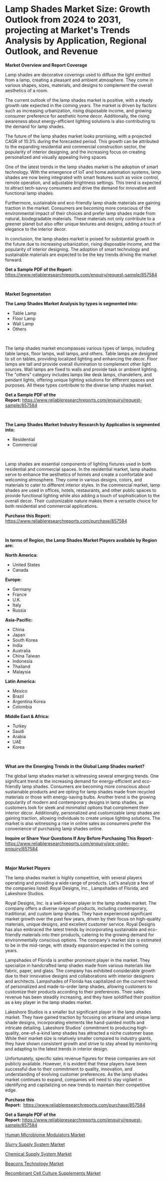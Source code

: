 <p><h1>Lamp Shades Market Size: Growth Outlook from 2024 to 2031, projecting at Market's Trends Analysis by Application, Regional Outlook, and Revenue</h1></p><p><strong>Market Overview and Report Coverage</strong></p>
<p><p>Lamp shades are decorative coverings used to diffuse the light emitted from a lamp, creating a pleasant and ambient atmosphere. They come in various shapes, sizes, materials, and designs to complement the overall aesthetics of a room.</p><p>The current outlook of the lamp shades market is positive, with a steady growth rate expected in the coming years. The market is driven by factors such as increasing urbanization, rising disposable income, and growing consumer preference for aesthetic home decor. Additionally, the rising awareness about energy-efficient lighting solutions is also contributing to the demand for lamp shades.</p><p>The future of the lamp shades market looks promising, with a projected CAGR of 10.3% during the forecasted period. This growth can be attributed to the expanding residential and commercial construction sector, the popularity of interior designing, and the increasing focus on creating personalized and visually appealing living spaces.</p><p>One of the latest trends in the lamp shades market is the adoption of smart technology. With the emergence of IoT and home automation systems, lamp shades are now being integrated with smart features such as voice control, remote operation, and adjustable brightness settings. This trend is expected to attract tech-savvy consumers and drive the demand for innovative and functional lamp shades.</p><p>Furthermore, sustainable and eco-friendly lamp shade materials are gaining traction in the market. Consumers are becoming more conscious of the environmental impact of their choices and prefer lamp shades made from natural, biodegradable materials. These materials not only contribute to a greener planet but also offer unique textures and designs, adding a touch of elegance to the interior decor.</p><p>In conclusion, the lamp shades market is poised for substantial growth in the future due to increasing urbanization, rising disposable income, and the popularity of interior designing. The adoption of smart technology and sustainable materials are expected to be the key trends driving the market forward.</p></p>
<p><strong>Get a Sample PDF of the Report:</strong> <a href="https://www.reliableresearchreports.com/enquiry/request-sample/857584">https://www.reliableresearchreports.com/enquiry/request-sample/857584</a></p>
<p>&nbsp;</p>
<p><strong>Market Segmentation</strong></p>
<p><strong>The Lamp Shades Market Analysis by types is segmented into:</strong></p>
<p><ul><li>Table Lamp</li><li>Floor Lamp</li><li>Wall Lamp</li><li>Others</li></ul></p>
<p>&nbsp;</p>
<p><p>The lamp shades market encompasses various types of lamps, including table lamps, floor lamps, wall lamps, and others. Table lamps are designed to sit on tables, providing localized lighting and enhancing the decor. Floor lamps are tall and provide overall illumination to complement other light sources. Wall lamps are fixed to walls and provide task or ambient lighting. The "others" category includes lamps like desk lamps, chandeliers, and pendant lights, offering unique lighting solutions for different spaces and purposes. All these types contribute to the diverse lamp shades market.</p></p>
<p><strong>Get a Sample PDF of the Report:</strong>&nbsp;<a href="https://www.reliableresearchreports.com/enquiry/request-sample/857584">https://www.reliableresearchreports.com/enquiry/request-sample/857584</a></p>
<p>&nbsp;</p>
<p><strong>The Lamp Shades Market Industry Research by Application is segmented into:</strong></p>
<p><ul><li>Residential</li><li>Commercial</li></ul></p>
<p>&nbsp;</p>
<p><p>Lamp shades are essential components of lighting fixtures used in both residential and commercial spaces. In the residential market, lamp shades serve to enhance the aesthetics of homes and create a comfortable and welcoming atmosphere. They come in various designs, colors, and materials to cater to different interior styles. In the commercial market, lamp shades are used in offices, hotels, restaurants, and other public spaces to provide functional lighting while also adding a touch of sophistication to the overall decor. Their customizable nature makes them a versatile choice for both residential and commercial applications.</p></p>
<p><strong>Purchase this Report:</strong>&nbsp; <a href="https://www.reliableresearchreports.com/purchase/857584">https://www.reliableresearchreports.com/purchase/857584</a></p>
<p>&nbsp;</p>
<p><strong>In terms of Region, the Lamp Shades Market Players available by Region are:</strong></p>
<p>
    <p> <strong> North America: </strong>
        <ul>
            <li>United States</li>
            <li>Canada</li>
        </ul>
        </p> 
    <p> <strong> Europe: </strong>
        <ul>
            <li>Germany</li>
            <li>France</li>
            <li>U.K.</li>
            <li>Italy</li>
            <li>Russia</li>
        </ul>
        </p> 
    <p> <strong> Asia-Pacific: </strong>
        <ul>
            <li>China</li>
            <li>Japan</li>
            <li>South Korea</li>
            <li>India</li>
            <li>Australia</li>
            <li>China Taiwan</li>
            <li>Indonesia</li>
            <li>Thailand</li>
            <li>Malaysia</li>
        </ul>
        </p> 
    <p> <strong> Latin America: </strong>
        <ul>
            <li>Mexico</li>
            <li>Brazil</li>
            <li>Argentina Korea</li>
            <li>Colombia</li>
        </ul>
        </p> 
    <p> <strong> Middle East & Africa: </strong>
        <ul>
            <li>Turkey</li>
            <li>Saudi</li>
            <li>Arabia</li>
            <li>UAE</li>
            <li>Korea</li>
        </ul>
    </p>
    </p>
<p>&nbsp;</p>
<p><strong>What are the Emerging Trends in the Global Lamp Shades market?</strong></p>
<p><p>The global lamp shades market is witnessing several emerging trends. One significant trend is the increasing demand for energy-efficient and eco-friendly lamp shades. Consumers are becoming more conscious about sustainable products and are opting for lamp shades made from recycled materials or those with energy-saving bulbs. Another trend is the growing popularity of modern and contemporary designs in lamp shades, as customers look for sleek and minimalist options that complement their interior décor. Additionally, personalized and customizable lamp shades are gaining traction, allowing individuals to create unique lighting solutions. The market is also witnessing a rise in online sales as consumers prefer the convenience of purchasing lamp shades online.</p></p>
<p><strong>Inquire or Share Your Questions If Any Before Purchasing This Report</strong>- <a href="https://www.reliableresearchreports.com/enquiry/pre-order-enquiry/857584">https://www.reliableresearchreports.com/enquiry/pre-order-enquiry/857584</a></p>
<p>&nbsp;</p>
<p><strong>Major Market Players</strong></p>
<p><p>The lamp shades market is highly competitive, with several players operating and providing a wide range of products. Let's analyze a few of the companies listed: Royal Designs, Inc., Lampshades of Florida, and Lakeshore Studios.</p><p>Royal Designs, Inc. is a well-known player in the lamp shades market. The company offers a diverse range of products, including contemporary, traditional, and custom lamp shades. They have experienced significant market growth over the past few years, driven by their focus on high-quality materials, unique designs, and excellent customer service. Royal Designs has also embraced the latest trends by incorporating sustainable and eco-friendly materials into their products, catering to the growing demand for environmentally conscious options. The company's market size is estimated to be in the mid-range, with steady expansion expected in the coming years.</p><p>Lampshades of Florida is another prominent player in the market. They specialize in handcrafted lamp shades made from various materials like fabric, paper, and glass. The company has exhibited considerable growth due to their innovative designs and collaborations with interior designers and architects. Lampshades of Florida has capitalized on the current trend of personalized and made-to-order lamp shades, allowing customers to customize their products according to their preferences. Their sales revenue has been steadily increasing, and they have solidified their position as a key player in the lamp shades market.</p><p>Lakeshore Studios is a smaller but significant player in the lamp shades market. They have gained traction by focusing on artisanal and unique lamp shade designs, incorporating elements like hand-painted motifs and intricate detailing. Lakeshore Studios' commitment to producing high-quality, one-of-a-kind lamp shades has attracted a niche customer base. While their market size is relatively smaller compared to industry giants, they have shown consistent growth and strive to stay ahead by monitoring and adapting to the latest trends in interior design.</p><p>Unfortunately, specific sales revenue figures for these companies are not publicly available. However, it is evident that these players have been successful due to their commitment to quality, innovation, and understanding of evolving customer preferences. As the lamp shades market continues to expand, companies will need to stay vigilant in identifying and capitalizing on new trends to maintain their competitive edge.</p></p>
<p><strong>Purchase this Report:</strong>&nbsp;&nbsp;<a href="https://www.reliableresearchreports.com/purchase/857584">https://www.reliableresearchreports.com/purchase/857584</a></p>
<p></p>
<p><strong>Get a Sample PDF of the Report:</strong>&nbsp;<a href="https://www.reliableresearchreports.com/enquiry/request-sample/857584">https://www.reliableresearchreports.com/enquiry/request-sample/857584</a></p>
<p><p><a href="https://medium.com/@teresalittle41/human-microbiome-modulators-market-exploring-market-share-market-trends-and-future-growth-5ac7ee661c2b">Human Microbiome Modulators Market</a></p><p><a href="https://github.com/castoriffic/Market-Research-Report-List-2/blob/main/slurry-supply-system-market.md">Slurry Supply System Market</a></p><p><a href="https://github.com/mabutironaldo/Market-Research-Report-List-2/blob/main/chemical-supply-system-market.md">Chemical Supply System Market</a></p><p><a href="https://medium.com/@teresalittle41/decoding-beacons-technology-market-metrics-market-share-trends-and-growth-patterns-b8997ce2139d">Beacons Technology Market</a></p><p><a href="https://medium.com/@teresalittle41/recombinant-cell-culture-supplements-market-the-key-to-successful-business-strategy-forecast-till-b83a231d4f49">Recombinant Cell Culture Supplements Market</a></p></p>
